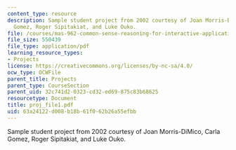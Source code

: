 ```yaml
---
content_type: resource
description: Sample student project from 2002 courtesy of Joan Morris-DiMico, Carla
  Gomez, Roger Sipitakiat, and Luke Ouko.
file: /courses/mas-962-common-sense-reasoning-for-interactive-applications-fall-2006/63a24122d008b18b61f062b26a55efbb_proj_file1.pdf
file_size: 550439
file_type: application/pdf
learning_resource_types:
- Projects
license: https://creativecommons.org/licenses/by-nc-sa/4.0/
ocw_type: OCWFile
parent_title: Projects
parent_type: CourseSection
parent_uid: 32c741d2-0323-cd32-ed69-875c83b68625
resourcetype: Document
title: proj_file1.pdf
uid: 63a24122-d008-b18b-61f0-62b26a55efbb
---
```

Sample student project from 2002 courtesy of Joan Morris-DiMico, Carla Gomez, Roger Sipitakiat, and Luke Ouko.